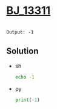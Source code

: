 # [BJ_13311](https://acmicpc.net/problem/13311)

```en

```

```txt
Output: -1
```

## Solution

* sh

  ```sh
  echo -1
  ```

* py

  ```py
  print(-1)
  ```
